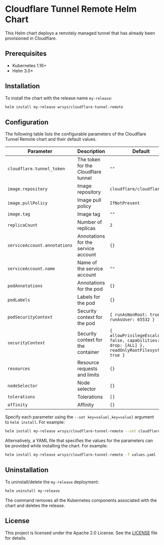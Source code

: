 # Cloudflare Tunnel Remote Helm Chart

This Helm chart deploys a remotely managed tunnel that has already been provisioned in Cloudflare.

## Prerequisites

- Kubernetes 1.16+
- Helm 3.0+

## Installation

To install the chart with the release name `my-release`:

```sh
helm install my-release wrsys/cloudflare-tunnel-remote
```

## Configuration

The following table lists the configurable parameters of the Cloudflare Tunnel Remote chart and their default values.

| Parameter                         | Description                                      | Default                        |
| --------------------------------- | ------------------------------------------------ | ------------------------------ |
| `cloudflare.tunnel_token`         | The token for the Cloudflare tunnel              | `""`                           |
| `image.repository`                | Image repository                                 | `cloudflare/cloudflared`       |
| `image.pullPolicy`                | Image pull policy                                | `IfNotPresent`                 |
| `image.tag`                       | Image tag                                        | `""`                           |
| `replicaCount`                    | Number of replicas                               | `2`                            |
| `serviceAccount.annotations`      | Annotations for the service account              | `{}`                           |
| `serviceAccount.name`             | Name of the service account                      | `""`                           |
| `podAnnotations`                  | Annotations for the pod                          | `{}`                           |
| `podLabels`                       | Labels for the pod                               | `{}`                           |
| `podSecurityContext`              | Security context for the pod                     | `{ runAsNonRoot: true, runAsUser: 65532 }` |
| `securityContext`                 | Security context for the container               | `{ allowPrivilegeEscalation: false, capabilities: { drop: [ALL] }, readOnlyRootFilesystem: true }` |
| `resources`                       | Resource requests and limits                     | `{}`                           |
| `nodeSelector`                    | Node selector                                    | `{}`                           |
| `tolerations`                     | Tolerations                                      | `[]`                           |
| `affinity`                        | Affinity                                         | `{}`                           |

Specify each parameter using the `--set key=value[,key=value]` argument to `helm install`. For example:

```sh
helm install my-release wrsys/cloudflare-tunnel-remote --set cloudflare.tunnel_token=your-token
```

Alternatively, a YAML file that specifies the values for the parameters can be provided while installing the chart. For example:

```sh
helm install my-release wrsys/cloudflare-tunnel-remote -f values.yaml
```

## Uninstallation

To uninstall/delete the `my-release` deployment:

```sh
helm uninstall my-release
```

The command removes all the Kubernetes components associated with the chart and deletes the release.

## License

This project is licensed under the Apache 2.0 License. See the [LICENSE](../../LICENSE) file for details.